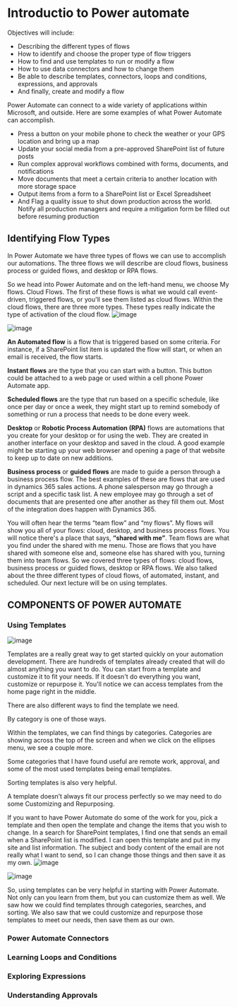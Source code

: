 # Introductio to Power automate
Objectives will include:

 * Describing the different types of flows
 * How to identify and choose the proper type of flow triggers
 * How to find and use templates to run or modify a flow
 * How to use data connectors and how to change them
 * Be able to describe templates, connectors, loops and conditions, expressions, and approvals
 * And finally, create and modify a flow
   
Power Automate can connect to a wide variety of applications within Microsoft, and outside. Here are some examples of what Power Automate can accomplish.

 * Press a button on your mobile phone to check the weather or your GPS location and bring up a map
 * Update your social media from a pre-approved SharePoint list of future posts
 * Run complex approval workflows combined with forms, documents, and notifications
 * Move documents that meet a certain criteria to another location with more storage space
 * Output items from a form to a SharePoint list or Excel Spreadsheet
 * And Flag a quality issue to shut down production across the world. Notify all production managers and require a mitigation form be filled out before resuming production

## Identifying Flow Types

 In Power Automate we have three types of flows we can use to accomplish our automations. 
 The three flows we will describe are cloud flows, business process or guided flows, and desktop or RPA flows.


 So we head into Power Automate and on the left-hand menu, we choose My flows. Cloud Flows. 
 The first of these flows is what we would call event-driven, triggered flows, or you'll see them listed as cloud flows.
 Within the cloud flows, there are three more types. These types really indicate the type of activation of the cloud flow.
![image](https://github.com/liubovkyry/Power_automate/assets/118057504/9f045e64-8686-4cf4-ae4f-7af9b6378bfc)

![image](https://github.com/liubovkyry/Power_automate/assets/118057504/d20caf12-8d90-471b-a574-edccb89bdb9f)

 <b>An Automated flow</b> is a flow that is triggered based on some criteria. For instance, if a SharePoint list item is updated the flow will start, or when an email is received, the flow starts.

<b>Instant flows</b> are the type that you can start with a button. This button could be attached to a web page or used within a cell phone Power Automate app. 

<b>Scheduled flows</b> are the type that run based on a specific schedule, like once per day or once a week, they might start up to remind somebody of something or run a process that needs to be done every week.

<b>Desktop</b> or <b>Robotic Process Automation (RPA)</b> flows are automations that you create for your desktop or for using the web. They are created in another interface on your desktop and saved in the cloud. A good example might be starting up your web browser and opening a page of that website to keep up to date on new additions.


<!--I'm gonna go ahead and click on Cloud Fundamentals, which will take us into its properties. And I'm going to edit that, which will launch our application for the Power Automate desktop app.

This is a desktop flow that I created to launch Cloud Academy's site then take me into the learning paths of the cloud fundamentals section. You can automate this by recording your steps and then adding this flow to your startup process. I could also record steps to move larger files like videos and pictures to another hard drive with more room.-->

<b>Business process</b> or <b>guided flows</b> are made to guide a person through a business process flow. The best examples of these are flows that are used in dynamics 365 sales actions. A phone salesperson may go through a script and a specific task list. A new employee may go through a set of documents that are presented one after another as they fill them out. Most of the integration does happen with Dynamics 365.

You will often hear the terms “team flow” and “my flows”. My flows will show you all of your flows: cloud, desktop, and business process flows. You will notice there's a place that says, <b>“shared with me”</b>. Team flows are what you find under the shared with me menu. Those are flows that you have shared with someone else and, someone else has shared with you, turning them into team flows. So we covered three types of flows: cloud flows, business process or guided flows, desktop or RPA flows. We also talked about the three different types of cloud flows, of automated, instant, and scheduled. Our next lecture will be on using templates.

## COMPONENTS OF POWER AUTOMATE

### Using Templates
![image](https://github.com/liubovkyry/Power_automate/assets/118057504/d9b14abf-14eb-4ba1-a010-934a87adf544)

Templates are a really great way to get started quickly on your automation development. There are hundreds of templates already created that will do almost anything you want to do. You can start from a template and customize it to fit your needs. If it doesn't do everything you want, customize or repurpose it. 
You'll notice we can access templates from the home page right in the middle. 

There are also different ways to find the template we need.

By category is one of those ways.

Within the templates, we can find things by categories. Categories are showing across the top of the screen and when we click on the ellipses menu, we see a couple more. 

Some categories that I have found useful are remote work, approval, and some of the most used templates being email templates. 

Sorting templates is also very helpful.

A template doesn’t always fit our process perfectly so we may need to do some Customizing and Repurposing.

If you want to have Power Automate do some of the work for you, pick a template and then open the template and change the items that you wish to change. In a search for SharePoint templates, I find one that sends an email when a SharePoint list is modified. I can open this template and put in my site and list information.  The subject and body content of the email are not really what I want to send, so I can change those things and then save it as my own.
![image](https://github.com/liubovkyry/Power_automate/assets/118057504/0406f4ab-f782-4572-940a-6aff1961530f)

![image](https://github.com/liubovkyry/Power_automate/assets/118057504/109c27b1-5489-402f-aed7-0afe8dbe9ee7)


So, using templates can be very helpful in starting with Power Automate. Not only can you learn from them, but you can customize them as well. We saw how we could find templates through categories, searches, and sorting. We also saw that we could customize and repurpose those templates to meet our needs, then save them as our own.

### Power Automate Connectors
### Learning Loops and Conditions
### Exploring Expressions
### Understanding Approvals
